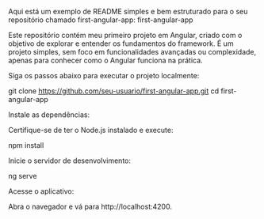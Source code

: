 Aqui está um exemplo de README simples e bem estruturado para o seu repositório chamado first-angular-app:
first-angular-app

Este repositório contém meu primeiro projeto em Angular, criado com o objetivo de explorar e entender os fundamentos do framework. É um projeto simples, sem foco em funcionalidades avançadas ou complexidade, apenas para conhecer como o Angular funciona na prática.

Siga os passos abaixo para executar o projeto localmente:

git clone https://github.com/seu-usuario/first-angular-app.git
cd first-angular-app

Instale as dependências:

Certifique-se de ter o Node.js instalado e execute:

npm install

Inicie o servidor de desenvolvimento:

ng serve

Acesse o aplicativo:

Abra o navegador e vá para http://localhost:4200.
